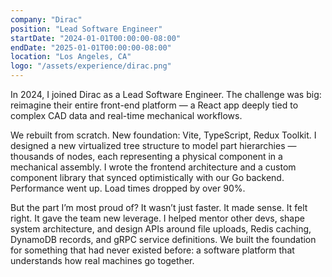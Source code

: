 ```yaml
---
company: "Dirac"
position: "Lead Software Engineer"
startDate: "2024-01-01T00:00:00-08:00"
endDate: "2025-01-01T00:00:00-08:00"
location: "Los Angeles, CA"
logo: "/assets/experience/dirac.png"
---
```


In 2024, I joined Dirac as a Lead Software Engineer. The challenge was big: reimagine their entire front-end platform — a React app deeply tied to complex CAD data and real-time mechanical workflows.

We rebuilt from scratch. New foundation: Vite, TypeScript, Redux Toolkit. I designed a new virtualized tree structure to model part hierarchies — thousands of nodes, each representing a physical component in a mechanical assembly. I wrote the frontend architecture and a custom component library that synced optimistically with our Go backend. Performance went up. Load times dropped by over 90%.

But the part I’m most proud of? It wasn’t just faster. It made sense. It felt right. It gave the team new leverage. I helped mentor other devs, shape system architecture, and design APIs around file uploads, Redis caching, DynamoDB records, and gRPC service definitions. We built the foundation for something that had never existed before: a software platform that understands how real machines go together.
